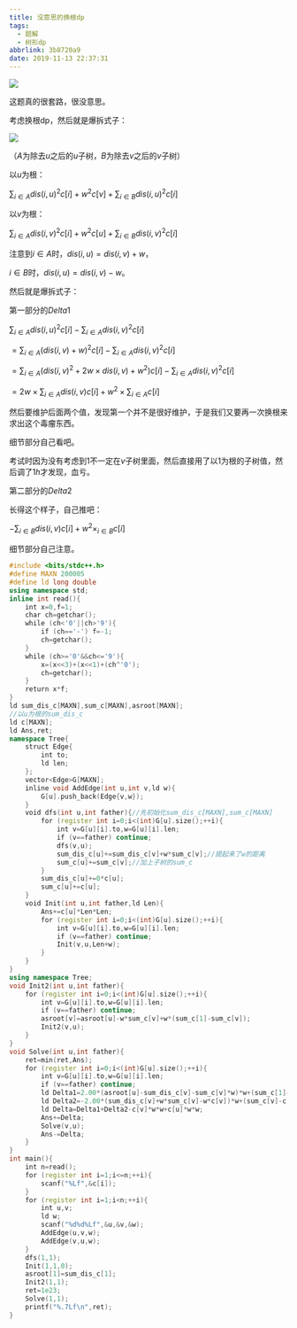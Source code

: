 ```yaml
---
title: 没意思的换根dp
tags:
  - 题解
  - 树形dp
abbrlink: 3b8720a9
date: 2019-11-13 22:37:31
---
```


![](https://ae01.alicdn.com/kf/Ha0352971b2014aa5abb437aedb49c245K.png)

这题真的很套路，很没意思。

考虑换根dp，然后就是爆拆式子：

![](https://ae01.alicdn.com/kf/H6e79afe259234b9193a76b9fe78f00453.png)

（$A$为除去$u$之后的$u$子树，$B$为除去$v$之后的$v$子树）

以$u$为根：

$\sum _{i\in A}dis(i,u)^2 c[i]+w^2c[v]+\sum _{i\in B}dis(i,u)^2c[i]$

以$v$为根：

$\sum_{i\in A}dis(i,v)^2c[i]+w^2c[u]+\sum _{i\in B}dis(i,v)^2c[i]$

注意到$i\in A$时，$dis(i,u)=dis(i,v)+w$，

$i\in B$时，$dis(i,u)=dis(i,v)-w$。

然后就是爆拆式子：

第一部分的$Delta1$

$\sum _{i \in A} dis(i,u)^2 c[i]-\sum_{i\in A}dis(i,v)^2c[i]$

$=\sum _{i \in A} (dis(i,v)+w)^2 c[i]-\sum_{i\in A}dis(i,v)^2c[i]$

$=\sum _{i \in A} (dis(i,v)^2+2w \times dis(i,v)+w^2)c[i]-\sum_{i\in A}dis(i,v)^2c[i]$

$=2w \times \sum_{i\in A} dis(i,v) c[i]+w^2 \times \sum _{i\in A} c[i]$

然后要维护后面两个值，发现第一个并不是很好维护，于是我们又要再一次换根来求出这个毒瘤东西。

细节部分自己看吧。

考试时因为没有考虑到$1$不一定在$v$子树里面，然后直接用了以$1$为根的子树值，然后调了$1h$才发现，血亏。

第二部分的$Delta2$

长得这个样子，自己推吧：

$-\sum _{i\in B}dis(i,v)c[i]+w^2 \times _{i\in B} c[i]$

细节部分自己注意。

```cpp
#include <bits/stdc++.h>
#define MAXN 200005
#define ld long double
using namespace std;
inline int read(){
    int x=0,f=1;
    char ch=getchar();
    while (ch<'0'||ch>'9'){
        if (ch=='-') f=-1;
        ch=getchar();
    }
    while (ch>='0'&&ch<='9'){
        x=(x<<3)+(x<<1)+(ch^'0');
        ch=getchar();
    }
    return x*f;
}
ld sum_dis_c[MAXN],sum_c[MAXN],asroot[MAXN];
//以u为根的sum_dis_c
ld c[MAXN];
ld Ans,ret;
namespace Tree{
    struct Edge{
        int to;
        ld len;
    };
    vector<Edge>G[MAXN];
    inline void AddEdge(int u,int v,ld w){
        G[u].push_back(Edge{v,w});
    }
    void dfs(int u,int father){//先初始化sum_dis_c[MAXN],sum_c[MAXN]
        for (register int i=0;i<(int)G[u].size();++i){
            int v=G[u][i].to,w=G[u][i].len;
            if (v==father) continue;
            dfs(v,u);
            sum_dis_c[u]+=sum_dis_c[v]+w*sum_c[v];//提起来了w的距离
            sum_c[u]+=sum_c[v];//加上子树的sum_c
        }
        sum_dis_c[u]+=0*c[u];
        sum_c[u]+=c[u];
    }
    void Init(int u,int father,ld Len){
        Ans+=c[u]*Len*Len;
        for (register int i=0;i<(int)G[u].size();++i){
            int v=G[u][i].to,w=G[u][i].len;
            if (v==father) continue;
            Init(v,u,Len+w);
        }
    }
}
using namespace Tree;
void Init2(int u,int father){
    for (register int i=0;i<(int)G[u].size();++i){
        int v=G[u][i].to,w=G[u][i].len;
        if (v==father) continue;
        asroot[v]=asroot[u]-w*sum_c[v]+w*(sum_c[1]-sum_c[v]);
        Init2(v,u);
    }
}
void Solve(int u,int father){
    ret=min(ret,Ans);
    for (register int i=0;i<(int)G[u].size();++i){
        int v=G[u][i].to,w=G[u][i].len;
        if (v==father) continue;
        ld Delta1=2.00*(asroot[u]-sum_dis_c[v]-sum_c[v]*w)*w+(sum_c[1]-sum_c[v]-c[u])*w*w;
        ld Delta2=-2.00*(sum_dis_c[v]+w*sum_c[v]-w*c[v])*w+(sum_c[v]-c[v])*w*w;
        ld Delta=Delta1+Delta2-c[v]*w*w+c[u]*w*w;
        Ans+=Delta;
        Solve(v,u);
        Ans-=Delta;
    }
}
int main(){
    int n=read();
    for (register int i=1;i<=n;++i){
        scanf("%Lf",&c[i]);
    }
    for (register int i=1;i<n;++i){
        int u,v;
        ld w;
        scanf("%d%d%Lf",&u,&v,&w);
        AddEdge(u,v,w);
        AddEdge(v,u,w);
    }
    dfs(1,1);
    Init(1,1,0);
    asroot[1]=sum_dis_c[1];
    Init2(1,1);
    ret=1e23;
    Solve(1,1);
    printf("%.7Lf\n",ret);
}
```

